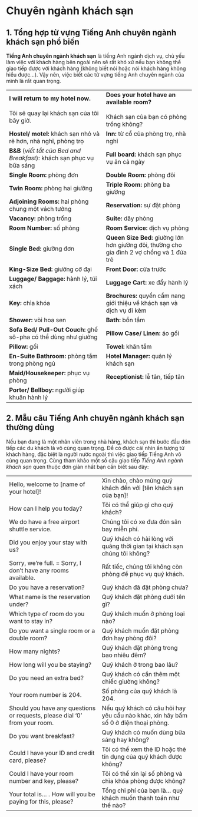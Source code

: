 # Chuyên ngành khách sạn

## 1. Tổng hợp từ vựng Tiếng Anh chuyên ngành khách sạn phổ biến

**Tiếng Anh chuyên ngành khách sạn** là tiếng Anh ngành dịch vụ, chủ yếu làm việc với khách hàng bên ngoài nên sẽ rất khó xử nếu bạn không thể giao tiếp được với khách hàng (không biết nói hoặc nói khách hàng không hiểu được…). Vậy nên, việc biết các từ vựng tiếng Anh chuyên ngành của mình là rất quan trọng. 

|   |   |
|---|---|
|**I will** **return to my hotel now.**<br><br>Tôi sẽ quay lại khách sạn của tôi bây giờ.|**Does your hotel have an available room?**<br><br>Khách sạn của bạn có phòng trống không?|
|**Hostel/ motel:** khách sạn nhỏ và rẻ hơn, nhà nghỉ, phòng trọ|**Inn:** từ cổ của phòng trọ, nhà nghỉ|
|**B&B** (_viết tắt của Bed and Breakfast_): khách sạn phục vụ bữa sáng|**Full board:** khách sạn phục vụ ăn cả ngày|
|**Single Room:** phòng đơn|**Double Room:** phòng đôi|
|**Twin Room:** phòng hai giường|**Triple Room:** phòng ba giường|
|**Adjoining Rooms:** hai phòng chung một vách tường|**Reservation:** sự đặt phòng|
|**Vacancy:** phòng trống|**Suite:** dãy phòng|
|**Room Number:** số phòng|**Room Service:** dịch vụ phòng|
|**Single Bed:** giường đơn|**Queen Size Bed:** giường lớn hơn giường đôi, thường cho gia đình 2 vợ chồng và 1 đứa trẻ|
|**King-Size Bed:** giường cỡ đại|**Front Door:** cửa trước|
|**Luggage/ Baggage:** hành lý, túi xách|**Luggage Cart:** xe đẩy hành lý|
|**Key:** chìa khóa|**Brochures:** quyển cẩm nang giới thiệu về khách sạn và dịch vụ đi kèm|
|**Shower:** vòi hoa sen|**Bath:** bồn tắm|
|**Sofa Bed/ Pull-Out Couch:** ghế sô-pha có thể dùng như giường|**Pillow Case/ Linen:** áo gối|
|**Pillow:** gối|**Towel:** khăn tắm|
|**En-Suite Bathroom:** phòng tắm trong phòng ngủ|**Hotel Manager:** quản lý khách sạn|
|**Maid/Housekeeper:** phục vụ phòng|**Receptionist:** lễ tân, tiếp tân|
|**Porter/ Bellboy:** người giúp khuân hành lý||

## 2. Mẫu câu Tiếng Anh chuyên ngành khách sạn thường dùng

Nếu bạn đang là một nhân viên trong nhà hàng, khách sạn thì bước đầu đón tiếp các du khách là vô cùng quan trọng. Để có được cái nhìn ấn tượng từ khách hàng, đặc biệt là người nước ngoài thì việc giao tiếp Tiếng Anh vô cùng quan trọng. Cùng tham khảo một số câu giao tiếp _Tiếng Anh ngành khách sạn_ quen thuộc đơn giản nhất bạn cần biết sau đây:

|   |   |
|---|---|
|Hello, welcome to [name of your hotel]!|Xin chào, chào mừng quý khách đến với [tên khách sạn của bạn]!|
|How can I help you today?|Tôi có thể giúp gì cho quý khách?|
|We do have a free airport shuttle service.|Chúng tôi có xe đưa đón sân bay miễn phí.|
|Did you enjoy your stay with us?|Quý khách có hài lòng với quãng thời gian tại khách sạn chúng tôi không?|
|Sorry, we’re full. = Sorry, I don’t have any rooms available.|Rất tiếc, chúng tôi không còn phòng để phục vụ quý khách.|
|Do you have a reservation?|Quý khách đã đặt phòng chưa?|
|What name is the reservation under?|Quý khách đặt phòng dưới tên gì?|
|Which type of room do you want to stay in?|Quý khách muốn ở phòng loại nào?|
|Do you want a single room or a double room?|Quý khách muốn đặt phòng đơn hay phòng đôi?|
|How many nights?|Quý khách đặt phòng trong bao nhiêu đêm?|
|How long will you be staying?|Quý khách ở trong bao lâu?|
|Do you need an extra bed?|Quý khách có cần thêm một chiếc giường không?|
|Your room number is 204.|Số phòng của quý khách là 204.|
|Should you have any questions or requests, please dial ‘0’ from your room.|Nếu quý khách có câu hỏi hay yêu cầu nào khác, xin hãy bấm số 0 ở điện thoại phòng.|
|Do you want breakfast?|Quý khách có muốn dùng bữa sáng hay không?|
|Could I have your ID and credit card, please?|Tôi có thể xem thẻ ID hoặc thẻ tín dụng của quý khách được không?|
|Could I have your room number and key, please?|Tôi có thể xin lại số phòng và chìa khóa phòng được không?|
|Your total is… . How will you be paying for this, please?|Tổng chi phí của bạn là… quý khách muốn thanh toán như thế nào?|
